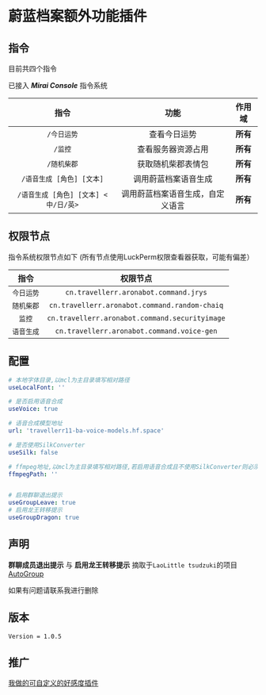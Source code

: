 # 蔚蓝档案额外功能插件
## 指令
目前共四个指令

已接入 _**Mirai Console**_ 指令系统

|            指令             |        功能        |  作用域   |
|:-------------------------:|:----------------:|:------:|
|          `/今日运势`          |      查看今日运势      | **所有** |
|           `/监控`           |    查看服务器资源占用     | **所有** |
|          `/随机柴郡`          |    获取随机柴郡表情包     | **所有** |
|     `/语音生成 [角色] [文本]`     |    调用蔚蓝档案语音生成    | **所有** |
| `/语音生成 [角色] [文本] <中/日/英>` | 调用蔚蓝档案语音生成，自定义语言 | **所有** |

## 权限节点

指令系统权限节点如下 (所有节点使用LuckPerm权限查看器获取，可能有偏差）

| **指令** |                    **权限节点**                    |
|:------:|:----------------------------------------------:|
| `今日运势` |     `cn.travellerr.aronabot.command.jrys`      |
| `随机柴郡` | `cn.travellerr.aronabot.command.random-chaiq`  |
|  `监控`  | `cn.travellerr.aronabot.command.securityimage` |
| `语音生成` |   `cn.travellerr.aronabot.command.voice-gen`   |

## 配置

```yaml
# 本地字体目录,以mcl为主目录填写相对路径
useLocalFont: ''

# 是否启用语音合成
useVoice: true

# 语音合成模型地址
url: 'travellerr11-ba-voice-models.hf.space'

# 是否使用SilkConverter
useSilk: false

# ffmpeg地址,以mcl为主目录填写相对路径,若启用语音合成且不使用SilkConverter则必须填写ffmpeg路径
ffmpegPath: ''


# 启用群聊退出提示
useGroupLeave: true
# 启用龙王转移提示
useGroupDragon: true
```

## 声明

**群聊成员退出提示** 与 **启用龙王转移提示** 摘取于`LaoLittle tsudzuki`的项目[AutoGroup](https://github.com/LaoLittle/AutoGroup)

如果有问题请联系我进行删除

## 版本

`Version = 1.0.5`

## 推广
[我做的可自定义的好感度插件](https://github.com/Travellerrr/Favorability/)
